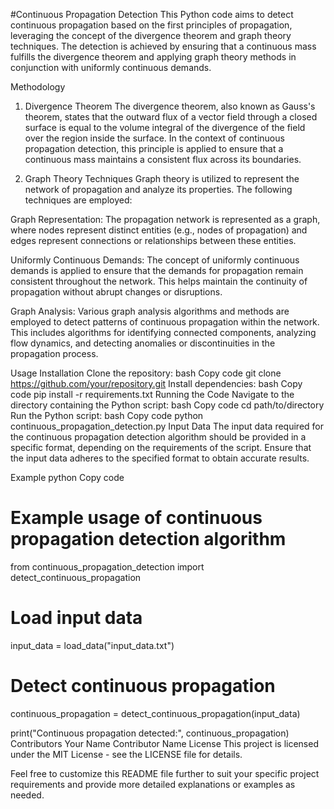 #Continuous Propagation Detection
This Python code aims to detect continuous propagation based on the first principles of propagation, leveraging the concept of the divergence theorem and graph theory techniques. The detection is achieved by ensuring that a continuous mass fulfills the divergence theorem and applying graph theory methods in conjunction with uniformly continuous demands.

Methodology
1. Divergence Theorem
The divergence theorem, also known as Gauss's theorem, states that the outward flux of a vector field through a closed surface is equal to the volume integral of the divergence of the field over the region inside the surface. In the context of continuous propagation detection, this principle is applied to ensure that a continuous mass maintains a consistent flux across its boundaries.

2. Graph Theory Techniques
Graph theory is utilized to represent the network of propagation and analyze its properties. The following techniques are employed:

Graph Representation: The propagation network is represented as a graph, where nodes represent distinct entities (e.g., nodes of propagation) and edges represent connections or relationships between these entities.

Uniformly Continuous Demands: The concept of uniformly continuous demands is applied to ensure that the demands for propagation remain consistent throughout the network. This helps maintain the continuity of propagation without abrupt changes or disruptions.

Graph Analysis: Various graph analysis algorithms and methods are employed to detect patterns of continuous propagation within the network. This includes algorithms for identifying connected components, analyzing flow dynamics, and detecting anomalies or discontinuities in the propagation process.

Usage
Installation
Clone the repository:
bash
Copy code
git clone https://github.com/your/repository.git
Install dependencies:
bash
Copy code
pip install -r requirements.txt
Running the Code
Navigate to the directory containing the Python script:
bash
Copy code
cd path/to/directory
Run the Python script:
bash
Copy code
python continuous_propagation_detection.py
Input Data
The input data required for the continuous propagation detection algorithm should be provided in a specific format, depending on the requirements of the script. Ensure that the input data adheres to the specified format to obtain accurate results.

Example
python
Copy code
# Example usage of continuous propagation detection algorithm

from continuous_propagation_detection import detect_continuous_propagation

# Load input data
input_data = load_data("input_data.txt")

# Detect continuous propagation
continuous_propagation = detect_continuous_propagation(input_data)

print("Continuous propagation detected:", continuous_propagation)
Contributors
Your Name
Contributor Name
License
This project is licensed under the MIT License - see the LICENSE file for details.

Feel free to customize this README file further to suit your specific project requirements and provide more detailed explanations or examples as needed.



